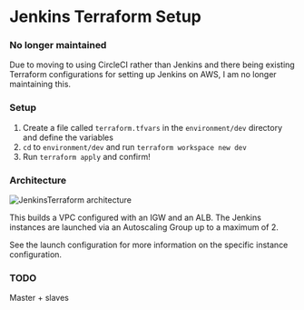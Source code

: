 # Jenkins Terraform Setup

### No longer maintained

Due to moving to using CircleCI rather than Jenkins and there being existing Terraform configurations for setting up Jenkins on AWS, I am no longer maintaining this.

### Setup

1. Create a file called `terraform.tfvars` in the `environment/dev` directory and
define the variables
2. `cd` to `environment/dev` and run `terraform workspace new dev` 
3. Run `terraform apply` and confirm!

### Architecture

![JenkinsTerraform architecture](https://s3-eu-west-1.amazonaws.com/joshlaird/JenkinsTerraform.png)

This builds a VPC configured with an IGW and an ALB. The Jenkins instances are launched via an Autoscaling Group up to 
a maximum of 2. 

See the launch configuration for more information on the specific instance configuration. 

### TODO

Master + slaves